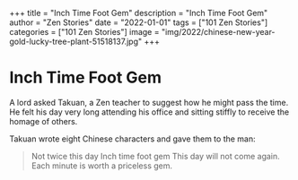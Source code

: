 +++
title = "Inch Time Foot Gem"
description = "Inch Time Foot Gem"
author = "Zen Stories"
date = "2022-01-01"
tags = ["101 Zen Stories"]
categories = ["101 Zen Stories"]
image =  "img/2022/chinese-new-year-gold-lucky-tree-plant-51518137.jpg"
+++

# Inch Time Foot Gem

A lord asked Takuan, a Zen teacher to suggest how he might pass the time. He felt his day very long attending his office and sitting stiffly to receive the homage of others.

Takuan wrote eight Chinese characters and gave them to the man:

> Not twice this day
> Inch time foot gem
> This day will not come again.
> Each minute is worth a priceless gem.
